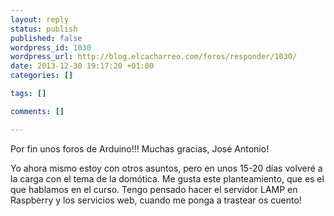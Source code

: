 ```yaml
--- 
layout: reply
status: publish
published: false
wordpress_id: 1030
wordpress_url: http://blog.elcacharreo.com/foros/responder/1030/
date: 2013-12-30 19:17:20 +01:00
categories: []

tags: []

comments: []

---
```

Por fin unos foros de Arduino!!! Muchas gracias, José Antonio!

Yo ahora mismo estoy con otros asuntos, pero en unos 15-20 días volveré a la carga con el tema de la domótica. Me gusta este planteamiento, que es el que hablamos en el curso. Tengo pensado hacer el servidor LAMP en Raspberry y los servicios web, cuando me ponga a trastear os cuento!
